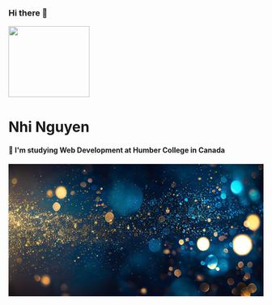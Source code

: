 ### Hi there 👋

  <img src="https://media.giphy.com/media/2IudUHdI075HL02Pkk/giphy.gif" width="160" height="140">



# Nhi Nguyen
#### 🌱 I'm studying Web Development at Humber College in Canada
<img src="/image/new.jpg" width="1000px">

<!-- ![Nhi's profile image](/image/new.jpg "nhi's background") -->

<!--
**nhinguyen277/nhinguyen277** is a ✨ _special_ ✨ repository because its `README.md` (this file) appears on your GitHub profile.

Here are some ideas to get you started:

- 🔭 I’m currently working on ...
- 🌱 I’m currently learning ...
- 👯 I’m looking to collaborate on ...
- 🤔 I’m looking for help with ...
- 💬 Ask me about ...
- 📫 How to reach me: ...
- 😄 Pronouns: ...
- ⚡ Fun fact: ...
-->
